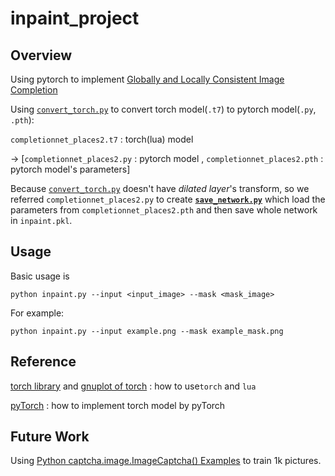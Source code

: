 # inpaint_project

## Overview

Using pytorch to implement [Globally and Locally Consistent Image Completion](http://hi.cs.waseda.ac.jp/~iizuka/projects/completion/en/)

Using [`convert_torch.py`](https://github.com/clcarwin/convert_torch_to_pytorch) to convert torch model(`.t7`) to pytorch model(`.py`,` .pth`):

`completionnet_places2.t7`  : torch(lua) model 

-> [`completionnet_places2.py`  : pytorch model , `completionnet_places2.pth` : pytorch model's parameters]

Because [`convert_torch.py`](https://github.com/clcarwin/convert_torch_to_pytorch) doesn't have *dilated layer*'s transform, so we referred `completionnet_places2.py` to create [**`save_network.py`**](https://github.com/chien-lung/inpaint_project/blob/master/save_network.py) which load the parameters from `completionnet_places2.pth` and then save whole network in `inpaint.pkl`.

## Usage

Basic usage is 

```
python inpaint.py --input <input_image> --mask <mask_image>
```

For example:

```
python inpaint.py --input example.png --mask example_mask.png
```

## Reference

[torch library](https://github.com/torch/torch7) and [gnuplot of torch](https://github.com/torch/gnuplot) : 
how to use`torch` and `lua`

[pyTorch](https://pytorch.org/docs/master/index.html) : how to implement torch model by pyTorch

## Future Work

Using [Python captcha.image.ImageCaptcha() Examples](https://www.programcreek.com/python/example/98386/captcha.image.ImageCaptcha) to train 1k pictures.

